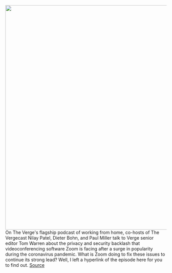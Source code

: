 <img src='https://cdn.vox-cdn.com/thumbor/nFunZbePE4Op5bWEa5er-aFpiUU=/0x0:2040x1360/1200x800/filters:focal(857x517:1183x843)/cdn.vox-cdn.com/uploads/chorus_image/image/66600567/acastro_200331_1777_zoom_0003.0.0.jpg' width='700px' /><br/>
On The Verge's flagship podcast of working from home, co-hosts of The Vergecast Nilay Patel, Dieter Bohn, and Paul Miller talk to Verge senior editor Tom Warren about the privacy and security backlash that videoconferencing software Zoom is facing after a surge in popularity during the coronavirus pandemic. What is Zoom doing to fix these issues to continue its strong lead? Well, I left a hyperlink of the episode here for you to find out.
<a href='https://www.theverge.com/2020/4/3/21206826/podcast-zoom-privacy-security-apple-dark-sky-sprint-t-mobile-merger-vergecast'> Source <a/>